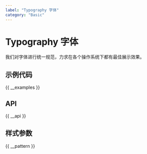 ```yaml
---
label: "Typography 字体"
category: "Basic"
---
```


# Typography 字体

我们对字体进行统一规范，力求在各个操作系统下都有最佳展示效果。

## 示例代码

{{ __examples }}

## API

{{ __api }}

## 样式参数

{{ __pattern }}
